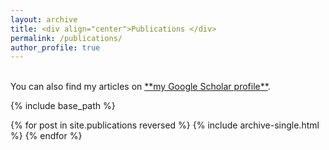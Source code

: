 ```yaml
---
layout: archive
title: <div align="center">Publications </div>
permalink: /publications/
author_profile: true
---
```

<br>
You can also find my articles on <a href="https://scholar.google.com/citations?user=hc4y0ZsAAAAJ&hl=en" target="_blank">**my Google Scholar profile**</a>.

{% include base_path %}

{% for post in site.publications reversed %}
  {% include archive-single.html %}
{% endfor %}
